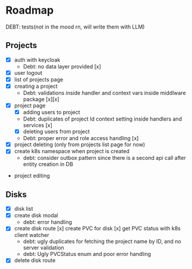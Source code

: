 # Roadmap

DEBT: tests(not in the mood rn, will write them with LLM)

## Projects
- [x] auth with keycloak
    - Debt: no data layer provided [x]
- [x] user logout
- [x] list of projects page
- [x] creating a project
    - Debt: validations inside handler and context vars inside middlware package [x][x]
- [x] project page
    - [x] adding users to project
    - Debt: duplicates of project Id context setting inside handlers and services [x]
    - [x] deleting users from project
    - Debt: proper error and role access handling [x]
- [x] project deleting (only from projects list page for now)
- [x] create k8s namespace when project is created
  - debt: consider outbox pattern since there is a second api call after entity creation in DB
- project editing


## Disks
- [x] disk list
- [x] create disk modal
  - debt: error handling
- [x] create disk route
  [x] create PVC for disk
  [x] get PVC status with k8s client watcher
  - debt: ugly duplicates for fetching the project name by ID, and no server validation
  - debt: Ugly PVCStatus enum and poor error handling
- [x] delete disk route
